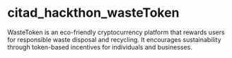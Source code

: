 # citad_hackthon_wasteToken
WasteToken is an eco-friendly cryptocurrency platform that rewards users for responsible waste disposal and recycling. It encourages sustainability through token-based incentives for individuals and businesses.
